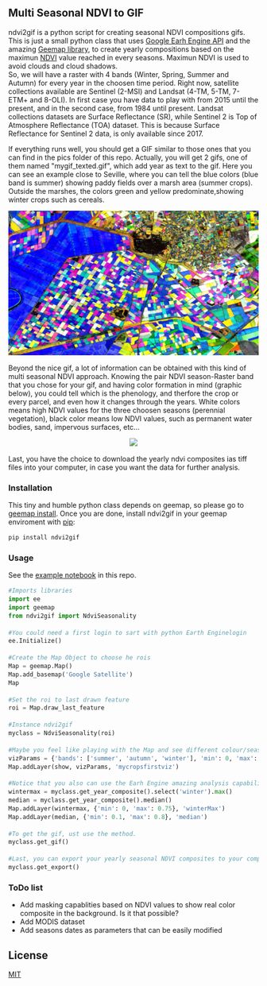 ## Multi Seasonal NDVI to GIF

ndvi2gif is a python script for creating seasonal NDVI compositions gifs. This is just a small python class that uses [Google Earh Engine API](https://github.com/google/earthengine-api) and the amazing [Geemap library](https://github.com/giswqs/geemap), to create yearly compositions based on the maximun [NDVI](https://en.wikipedia.org/wiki/Normalized_difference_vegetation_index) value reached in every seasons. Maximun NDVI is used to avoid clouds and cloud shadows.  
So, we will have a raster with 4 bands (Winter, Spring, Summer and Autumn) for every year in the choosen time period. Right now, satellite collections available are Sentinel (2-MSI) and Landsat (4-TM, 5-TM, 7-ETM+ and 8-OLI). In first case you have data to play with from 2015 until the present, and in the second case, from 1984 until present. Landsat collections datasets are Surface Reflectance (SR), while Sentinel 2 is Top of Atmosphere Reflectance (TOA) dataset. This is because Surface Reflectance for Sentinel 2 data, is only available since 2017.

If everything runs well, you should get a GIF similar to those ones that you can find in the pics folder of this repo. Actually, you will get 2 gifs, one of them named "mygif_texted.gif", which add year as text to the gif. Here you can see an example close to Seville, where you can tell the blue colors (blue band is summer) showing paddy fields over a marsh area (summer crops). Outside the marshes, the colors green and yellow predominate,showing winter crops such as cereals.

![Image](https://github.com/Digdgeo/GEE_Playground/blob/master/pics/LosPalacios_Spain.gif "Los Palacios, Seville")

Beyond the nice gif, a lot of information can be obtained with this kind of multi seasonal NDVI approach. Knowing the pair NDVI season-Raster band that you chose for your gif, and having color formation in mind (graphic below), you could tell which is the phenology, and therfore the crop or every parcel, and even how it changes through the years.  White colors means high NDVI values for the three choosen seasons (perennial vegetation), black color means low NDVI values, such as permanent water bodies, sand, impervous surfaces, etc...

<p align="center"> 
<img src="https://i.stack.imgur.com/tKETN.png">
</p>

Last, you have the choice to download the yearly ndvi composites ias tiff files into your computer, in case you want the data for further analysis.  

### Installation

This tiny and humble python class depends on geemap, so please go to [geemap install](https://github.com/giswqs/geemap#installation). Once you are done, install ndvi2gif in your geemap enviroment with [pip](https://pip.pypa.io/en/stable/):

```bash
pip install ndvi2gif
```

### Usage

See the [example notebook](https://github.com/Digdgeo/GEE_Playground/blob/master/ndvi2gif_notebook_example.ipynb) in this repo.

```python
#Imports libraries
import ee
import geemap
from ndvi2gif import NdviSeasonality

#You could need a first login to sart with python Earth Enginelogin 
ee.Initialize()

#Create the Map Object to choose he rois
Map = geemap.Map()
Map.add_basemap('Google Satellite')
Map

#Set the roi to last drawn feature
roi = Map.draw_last_feature

#Instance ndvi2gif
myclass = NdviSeasonality(roi)

#Maybe you feel like playing with the Map and see different colour/season combination efore generate the gif
vizParams = {'bands': ['summer', 'autumn', 'winter'], 'min': 0, 'max': 0.7, 'gamma': [0.95, 1.1, 1]}
Map.addLayer(show, vizParams, 'mycropsfirstviz')

#Notice that you also can use the Earh Engine amazing analysis capabilities
wintermax = myclass.get_year_composite().select('winter').max()
median = myclass.get_year_composite().median()
Map.addLayer(wintermax, {'min': 0, 'max': 0.75}, 'winterMax')
Map.addLayer(median, {'min': 0.1, 'max': 0.8}, 'median')

#To get the gif, ust use the method. 
myclass.get_gif()

#Last, you can export your yearly seasonal NDVI composites to your computer
myclass.get_export() 
```

### ToDo list

* Add masking capablities based on NDVI values to show real color composite in the background. Is it that possible?
* Add MODIS dataset
* Add seasons dates as parameters that can be easily modified


## License

[MIT](https://choosealicense.com/licenses/mit/)
